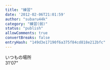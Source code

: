 ```yaml
---
title: "練習"
date: '2012-02-06T21:01:59'
author: "subaru44k"
category: "練習(弱)"
status: "publish"
allowComments: true
convertBreaks: false
entryHash: "149d3e17190f6a375f84cd818e212bfc"
---
```

いつもの場所<br>
31'07"
